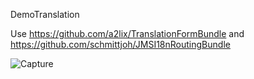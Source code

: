 DemoTranslation

Use https://github.com/a2lix/TranslationFormBundle and https://github.com/schmittjoh/JMSI18nRoutingBundle

![Capture](/a2lix/DemoTranslationBundle/blob/master/screenshot.png?raw=true)